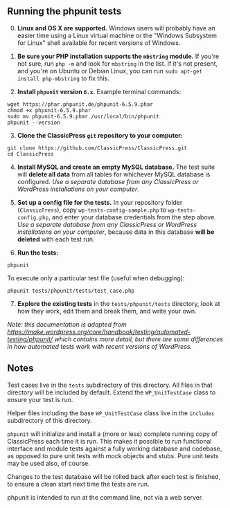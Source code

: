 ## Running the phpunit tests

0. **Linux and OS X are supported.** Windows users will probably have an easier time using a Linux virtual machine or the "Windows Subsystem for Linux" shell available for recent versions of Windows.

1. **Be sure your PHP installation supports the `mbstring` module.** If you're not sure, run `php -m` and look for `mbstring` in the list. If it's not present, and you're on Ubuntu or Debian Linux, you can run `sudo apt-get install php-mbstring` to fix this.

2. **Install `phpunit` version `6.x`.** Example terminal commands:

```
wget https://phar.phpunit.de/phpunit-6.5.9.phar
chmod +x phpunit-6.5.9.phar
sudo mv phpunit-6.5.9.phar /usr/local/bin/phpunit
phpunit --version
```

3. **Clone the ClassicPress `git` repository to your computer:**

```
git clone https://github.com/ClassicPress/ClassicPress.git
cd ClassicPress
```

4. **Install MySQL and create an empty MySQL database.** The test suite will **delete all data** from all tables for whichever MySQL database is configured. *Use a separate database from any ClassicPress or WordPress installations on your computer*.

5. **Set up a config file for the tests.** In your repository folder (`ClassicPress`), copy `wp-tests-config-sample.php` to `wp-tests-config.php`, and enter your database credentials from the step above. *Use a separate database from any ClassicPress or WordPress installations on your computer*, because data in this database **will be deleted** with each test run.

6. **Run the tests:**

```
phpunit
```

To execute only a particular test file (useful when debugging):

```
phpunit tests/phpunit/tests/test_case.php
```

7. **Explore the existing tests** in the `tests/phpunit/tests` directory, look at how they work, edit them and break them, and write your own.

_Note: this documentation is adapted from https://make.wordpress.org/core/handbook/testing/automated-testing/phpunit/ which contains more detail, but there are some differences in how automated tests work with recent versions of WordPress._

## Notes

Test cases live in the `tests` subdirectory of this directory.  All files in that directory will be included by default.  Extend the `WP_UnitTestCase` class to ensure your test is run.

Helper files including the base `WP_UnitTestCase` class live in the `includes` subdirectory of this directory.

`phpunit` will initialize and install a (more or less) complete running copy of ClassicPress each time it is run.  This makes it possible to run functional interface and module tests against a fully working database and codebase, as opposed to pure unit tests with mock objects and stubs.  Pure unit tests may be used also, of course.

Changes to the test database will be rolled back after each test is finished, to ensure a clean start next time the tests are run.

phpunit is intended to run at the command line, not via a web server.
